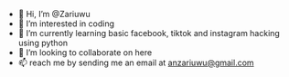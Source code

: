 - 👋 Hi, I’m @Zariuwu
- 👀 I’m interested in coding
- 🌱 I’m currently learning basic facebook, tiktok and instagram hacking using python 
- 💞️ I’m looking to collaborate on here
- 📫 reach me by sending me an email at anzariuwu@gmail.com

<!---
Zariuwu/Zariuwu is a ✨ special ✨ repository because its `README.md` (this file).
--->
